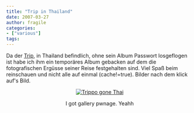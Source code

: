 ```yaml
---
title: "Trip in Thailand"
date: 2007-03-27
author: fragile
categories:
- ["various"]
tags:
---
```

Da der <a href="http://trip.it-webhost.de" title="trippo" target="_blank">Trip</a>, in Thailand befindlich, ohne sein Album Passwort losgeflogen ist habe ich ihm ein temporäres Album gebacken auf dem die fotografischen Ergüsse seiner Reise festgehalten sind. Viel Spaß beim reinschauen und nicht alle auf einmal (cache!=true). Bilder nach dem klick auf's Bild.
<p style="text-align: center"><a href="http://www.it-webhost.de/2ndchaos/gallery/" title="Trippo gone Thai" target="_blank"><img src="/blog/wp-content/uploads/2007/03/trippo.jpg" alt="Trippo gone Thai" /></a></p>
<p style="text-align: center">I got gallery pwnage. Yeahh</p>
